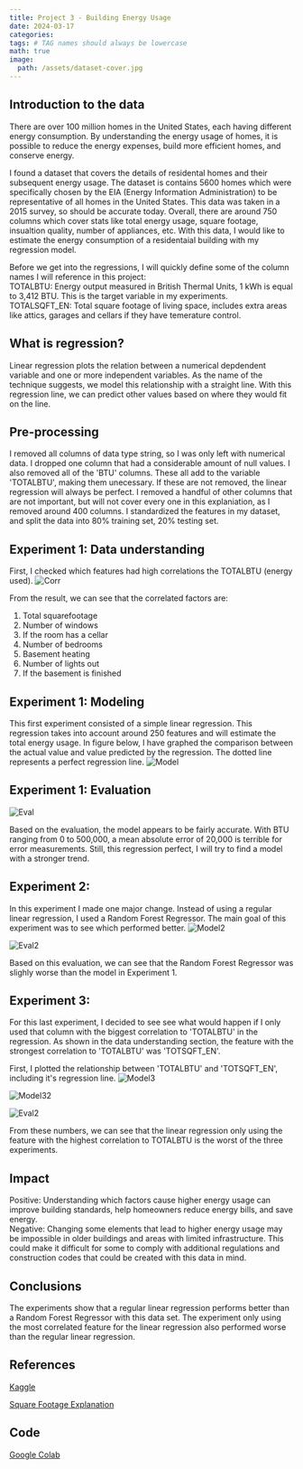 ```yaml
---
title: Project 3 - Building Energy Usage
date: 2024-03-17
categories: 
tags: # TAG names should always be lowercase
math: true
image:
  path: /assets/dataset-cover.jpg
---
```


## Introduction to the data
There are over 100 million homes in the United States, each having different energy consumption. By understanding the energy usage of homes, it is possible to reduce the energy expenses, build more efficient homes, and conserve energy.

I found a dataset that covers the details of residental homes and their subsequent energy usage. The dataset is contains 5600 homes which were specifically chosen by the EIA (Energy Information Administration) to be representative of all homes in the United States. This data was taken in a 2015 survey, so should be accurate today. Overall, there are around 750 columns which cover stats like total energy usage, square footage, insualtion quality, number of appliances, etc. With this data, I would like to estimate the energy consumption of a residentaial building with my regression model.

Before we get into the regressions, I will quickly define some of the column names I will reference in this project:<br>
TOTALBTU: Energy output measured in British Thermal Units, 1 kWh is equal to 3,412 BTU. This is the target variable in my experiments.<br>
TOTALSQFT_EN: Total square footage of living space, includes extra areas like attics, garages and cellars if they have temerature control.<br>

## What is regression?
Linear regression plots the relation between a numerical depdendent variable and one or more independent variables. As the name of the technique suggests, we model this relationship with a straight line. With this regression line, we can predict other values based on where they would fit on the line.

## Pre-processing
I removed all columns of data type string, so I was only left with numerical data. I dropped one column that had a considerable amount of null values. I also removed all of the 'BTU' columns. These all add to the variable 'TOTALBTU', making them unecessary. If these are not removed, the linear regression will always be perfect. I removed a handful of other columns that are not important, but will not cover every one in this explaniation, as I removed around 400 columns. I standardized the features in my dataset, and split the data into 80% training set, 20% testing set. 

## Experiment 1: Data understanding
First, I checked which features had high correlations the TOTALBTU (energy used). 
![Corr](assets/cor.png)

From the result, we can see that the correlated factors are:
1. Total squarefootage
2. Number of windows
3. If the room has a cellar
4. Number of bedrooms
5. Basement heating
6. Number of lights out
7. If the basement is finished

## Experiment 1: Modeling
This first experiment consisted of a simple linear regression. This regression takes into account around 250 features and will estimate the total energy usage. In figure below, I have graphed the comparison between the actual value and value predicted by the regression. The dotted line represents a perfect regression line.
![Model](assets/exp1d.png)


## Experiment 1: Evaluation
![Eval](assets/exp1e.png)

Based on the evaluation, the model appears to be fairly accurate. With BTU ranging from 0 to 500,000, a mean absolute error of 20,000 is terrible for error measurements. Still, this regression perfect, I will try to find a model with a stronger trend.

## Experiment 2:
In this experiment I made one major change. Instead of using a regular linear regression, I used a Random Forest Regressor. The main goal of this experiment was to see which performed better.
![Model2](assets/exp2d.png)

![Eval2](assets/exp2e.png)

Based on this evaluation, we can see that the Random Forest Regressor was slighly worse than the model in Experiment 1.

## Experiment 3:
For this last experiment, I decided to see see what would happen if I only used that column with the biggest correlation to 'TOTALBTU' in the regression. As shown in the data understanding section, the feature with the strongest correlation to 'TOTALBTU' was 'TOTSQFT_EN'.

First, I plotted the relationship between 'TOTALBTU' and 'TOTSQFT_EN', including it's regression line.
![Model3](assets/exp3.png)


![Model32](assets/exp32.png)

![Eval2](assets/exp3e.png)

From these numbers, we can see that the linear regression only using the feature with the highest correlation to TOTALBTU is the worst of the three experiments.

## Impact
Positive: Understanding which factors cause higher energy usage can improve building standards, help homeowners reduce energy bills, and save energy. <br>
Negative: Changing some elements that lead to higher energy usage may be impossible in older buildings and areas with limited infrastructure. This could make it difficult for some to comply with additional regulations and construction codes that could be created with this data in mind.

## Conclusions
The experiments show that a regular linear regression performs better than a Random Forest Regressor with this data set. The experiment only using the most correlated feature for the linear regression also performed worse than the regular linear regression. 

## References 

[Kaggle](https://www.kaggle.com/datasets/claytonmiller/2015-residential-energy-consumption-survey/code)

[Square Footage Explanation](https://www.eia.gov/consumption/residential/reports/2015/squarefootage/pdf/2015_recs_squarefootage.pdf)

## Code
[Google Colab](https://colab.research.google.com/drive/1-78h1AG8bzTcDtDo9icW2rIlKqsRSXsM?usp=sharing)

